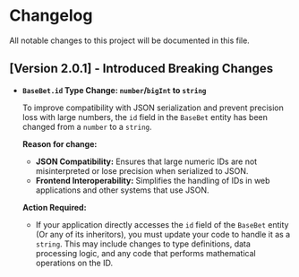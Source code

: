 # Changelog

All notable changes to this project will be documented in this file.

## [Version 2.0.1] - Introduced Breaking Changes

- **`BaseBet.id` Type Change: `number`/`bigInt` to `string`**

  To improve compatibility with JSON serialization and prevent precision loss with large numbers, the `id` field in the `BaseBet` entity has been changed from a `number` to a `string`.

  **Reason for change:**
  - **JSON Compatibility:** Ensures that large numeric IDs are not misinterpreted or lose precision when serialized to JSON.
  - **Frontend Interoperability:** Simplifies the handling of IDs in web applications and other systems that use JSON.

  **Action Required:**
  - If your application directly accesses the `id` field of the `BaseBet` entity (Or any of its inheritors), you must update your code to handle it as a `string`. This may include changes to type definitions, data processing logic, and any code that performs mathematical operations on the ID.
